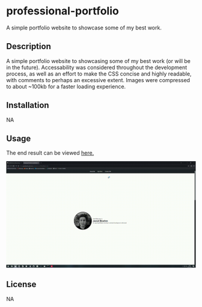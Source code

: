 # professional-portfolio
A simple portfolio website to showcase some of my best work.


## Description
A simple portfolio website to showcasing some of my best work (or will be in the future). Accessability was considered throughout the development process, as well as an effort to make the CSS concise and highly readable, with comments to perhaps an excessive extent. Images were compressed to about ~100kb for a faster loading experience.

## Installation

NA

## Usage

The end result can be viewed [here.](https://jaredboehm.github.io/professional-portfolio/)

![Website Gif](webpage_example.gif)

## License

NA